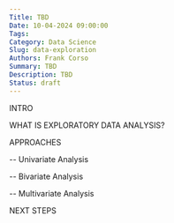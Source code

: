 ```yaml
---
Title: TBD
Date: 10-04-2024 09:00:00
Tags: 
Category: Data Science
Slug: data-exploration
Authors: Frank Corso
Summary: TBD
Description: TBD
Status: draft
---
```


INTRO

WHAT IS EXPLORATORY DATA ANALYSIS?

APPROACHES

-- Univariate Analysis

-- Bivariate Analysis

-- Multivariate Analysis

NEXT STEPS

